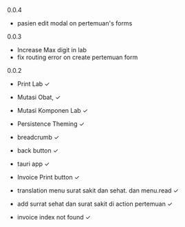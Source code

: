 0.0.4
- pasien edit modal on pertemuan's forms

0.0.3
- Increase Max digit in lab
- fix routing error on create pertemuan form

0.0.2
- Print Lab ✓
- Mutasi Obat, ✓
- Mutasi Komponen Lab ✓
- Persistence Theming ✓

- breadcrumb ✓
- back button ✓
- tauri app ✓

- Invoice Print button ✓
- translation menu surat sakit dan sehat. dan menu.read ✓
- add surrat sehat dan surat sakit di action pertemuan ✓

- invoice index not found ✓